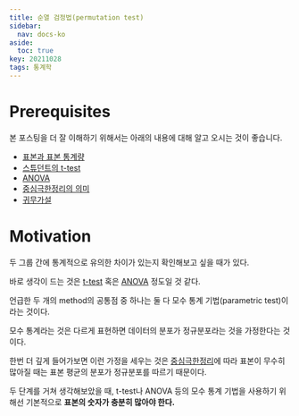 ```yaml
---
title: 순열 검정법(permutation test)
sidebar:
  nav: docs-ko
aside:
  toc: true
key: 20211028
tags: 통계학
---
```


# Prerequisites

본 포스팅을 더 잘 이해하기 위해서는 아래의 내용에 대해 알고 오시는 것이 좋습니다.

* [표본과 표본 통계량](https://angeloyeo.github.io/2020/02/12/standard_error.html#%ED%91%9C%EB%B3%B8%EC%A7%91%EB%8B%A8%EA%B3%BC-%ED%91%9C%EB%B3%B8-%ED%86%B5%EA%B3%84%EB%9F%89)
* [스튜던트의 t-test](https://angeloyeo.github.io/2020/02/13/Students_t_test.html)
* [ANOVA](https://angeloyeo.github.io/2020/02/29/ANOVA.html)
* [중심극한정리의 의미](https://angeloyeo.github.io/2020/09/15/CLT_meaning.html)
* [귀무가설](https://angeloyeo.github.io/2020/03/25/hypothesis.html)

# Motivation

두 그룹 간에 통계적으로 유의한 차이가 있는지 확인해보고 싶을 때가 있다.

바로 생각이 드는 것은 [t-test](https://angeloyeo.github.io/2020/02/13/Students_t_test.html) 혹은 [ANOVA](https://angeloyeo.github.io/2020/02/29/ANOVA.html) 정도일 것 같다.

언급한 두 개의 method의 공통점 중 하나는 둘 다 모수 통계 기법(parametric test)이라는 것이다.

모수 통계라는 것은 다르게 표현하면 데이터의 분포가 정규분포라는 것을 가정한다는 것이다. 

한번 더 깊게 들어가보면 이런 가정을 세우는 것은 [중심극한정리](https://angeloyeo.github.io/2020/09/15/CLT_meaning.html)에 따라 표본이 무수히 많아질 때는 표본 평균의 분포가 정규분포를 따르기 때문이다.

두 단계를 거쳐 생각해보았을 때, t-test나 ANOVA 등의 모수 통계 기법을 사용하기 위해선 기본적으로 **표본의 숫자가 충분히 많아야 한다.**



